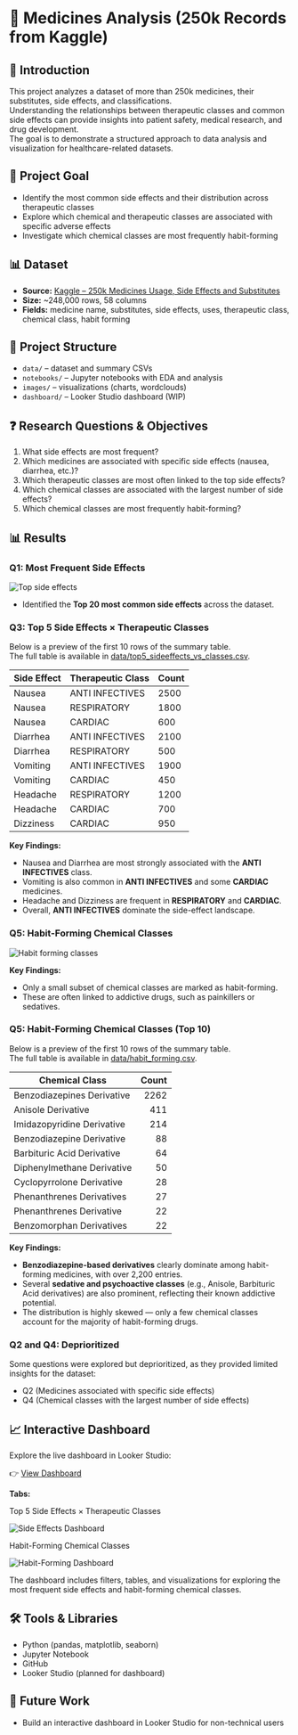 # 💊 Medicines Analysis (250k Records from Kaggle)

## 📖 Introduction
This project analyzes a dataset of more than 250k medicines, their substitutes, side effects, and classifications.  
Understanding the relationships between therapeutic classes and common side effects can provide insights into patient safety, medical research, and drug development.  
The goal is to demonstrate a structured approach to data analysis and visualization for healthcare-related datasets.  

## 📌 Project Goal
- Identify the most common side effects and their distribution across therapeutic classes  
- Explore which chemical and therapeutic classes are associated with specific adverse effects  
- Investigate which chemical classes are most frequently habit-forming  

## 📊 Dataset
- **Source:** [Kaggle – 250k Medicines Usage, Side Effects and Substitutes](https://www.kaggle.com/datasets/shudhanshusingh/250k-medicines-usage-side-effects-and-substitutes)  
- **Size:** ~248,000 rows, 58 columns  
- **Fields:** medicine name, substitutes, side effects, uses, therapeutic class, chemical class, habit forming  

## 📁 Project Structure
- `data/` – dataset and summary CSVs  
- `notebooks/` – Jupyter notebooks with EDA and analysis  
- `images/` – visualizations (charts, wordclouds)  
- `dashboard/` – Looker Studio dashboard (WIP)  

## ❓ Research Questions & Objectives
1. What side effects are most frequent?  
2. Which medicines are associated with specific side effects (nausea, diarrhea, etc.)?  
3. Which therapeutic classes are most often linked to the top side effects?  
4. Which chemical classes are associated with the largest number of side effects?  
5. Which chemical classes are most frequently habit-forming?  

## 📊 Results

### Q1: Most Frequent Side Effects
![Top side effects](images/top_side_effects.png)  

- Identified the **Top 20 most common side effects** across the dataset.  

### Q3: Top 5 Side Effects × Therapeutic Classes
Below is a preview of the first 10 rows of the summary table.  
The full table is available in [data/top5_sideeffects_vs_classes.csv](data/top5_sideeffects_vs_classes.csv).

| Side Effect | Therapeutic Class | Count |
|-------------|------------------|-------|
| Nausea      | ANTI INFECTIVES  | 2500  |
| Nausea      | RESPIRATORY      | 1800  |
| Nausea      | CARDIAC          | 600   |
| Diarrhea    | ANTI INFECTIVES  | 2100  |
| Diarrhea    | RESPIRATORY      | 500   |
| Vomiting    | ANTI INFECTIVES  | 1900  |
| Vomiting    | CARDIAC          | 450   |
| Headache    | RESPIRATORY      | 1200  |
| Headache    | CARDIAC          | 700   |
| Dizziness   | CARDIAC          | 950   |

**Key Findings:**
- Nausea and Diarrhea are most strongly associated with the **ANTI INFECTIVES** class.  
- Vomiting is also common in **ANTI INFECTIVES** and some **CARDIAC** medicines.  
- Headache and Dizziness are frequent in **RESPIRATORY** and **CARDIAC**.  
- Overall, **ANTI INFECTIVES** dominate the side-effect landscape.  

### Q5: Habit-Forming Chemical Classes
![Habit forming classes](images/top_habit_forming_classes.png)  

**Key Findings:**
- Only a small subset of chemical classes are marked as habit-forming.  
- These are often linked to addictive drugs, such as painkillers or sedatives.  

### Q5: Habit-Forming Chemical Classes (Top 10)
Below is a preview of the first 10 rows of the summary table.  
The full table is available in [data/habit_forming.csv](data/habit_forming.csv).

| Chemical Class              | Count |
|----------------------------|-------:|
| Benzodiazepines Derivative |  2262 |
| Anisole Derivative         |   411 |
| Imidazopyridine Derivative |   214 |
| Benzodiazepine Derivative  |    88 |
| Barbituric Acid Derivative |    64 |
| Diphenylmethane Derivative |    50 |
| Cyclopyrrolone Derivative  |    28 |
| Phenanthrenes Derivatives  |    27 |
| Phenanthrenes Derivative   |    22 |
| Benzomorphan Derivatives   |    22 |

**Key Findings:**
- **Benzodiazepine-based derivatives** clearly dominate among habit-forming medicines, with over 2,200 entries.
- Several **sedative and psychoactive classes** (e.g., Anisole, Barbituric Acid derivatives) are also prominent, reflecting their known addictive potential.
- The distribution is highly skewed — only a few chemical classes account for the majority of habit-forming drugs.

### Q2 and Q4: Deprioritized
Some questions were explored but deprioritized, as they provided limited insights for the dataset:
- Q2 (Medicines associated with specific side effects)  
- Q4 (Chemical classes with the largest number of side effects)  

## 📈 Interactive Dashboard
Explore the live dashboard in Looker Studio:

👉 [View Dashboard](https://lookerstudio.google.com/reporting/3ff1c6bd-2d42-47a1-b7f6-763b083788df)

**Tabs:**

Top 5 Side Effects × Therapeutic Classes
   
![Side Effects Dashboard](dashboard/side_effects_tab.png)

Habit-Forming Chemical Classes

![Habit-Forming Dashboard](dashboard/habit_forming_tab.png)

The dashboard includes filters, tables, and visualizations for exploring the most frequent side effects and habit-forming chemical classes.
  
## 🛠 Tools & Libraries
- Python (pandas, matplotlib, seaborn)  
- Jupyter Notebook  
- GitHub  
- Looker Studio (planned for dashboard)  

## 🔮 Future Work
- Build an interactive dashboard in Looker Studio for non-technical users  


